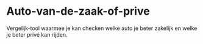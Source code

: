 # Auto-van-de-zaak-of-prive
Vergelijk-tool waarmee je kan checken welke auto je beter zakelijk en welke je beter privé kan rijden.

